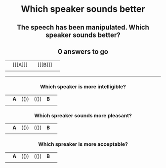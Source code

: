 <center>

# Which speaker sounds better

## The speech has been manipulated. Which speaker sounds better?

[//comment]: // "Do not change the items between <>-brackets, unless you know what you are doing."
[//comment]: // "You can change the '0 answers to go' text, but leave a 0 (or any number)"
<h2>
<div id="StimulusNumberText">0 answers to go</div>
</h2>

[//comment]: // "End of No Change"

|     |             |      |            |     |
| -: | --------: | :-: | :------- | :- |
|     | [[[A]]] |      | [[[B]]] |     |
|     |             |      |            |     | 
 
</center>

------------------------------------------------------

<center>

### Which speaker is more intelligible?
|    |             |        |        |             |   |
| - | -------: | :---: | :---: | :-------- | - |
|    | **A** |  (()) |  (()) | **B** |   |
|    |             |        |        |             |   |

### Which spreaker sounds more pleasant?
|    |             |        |        |             |   |
| - | -------: | :---: | :---: | :-------- | - |
|    | **A** |  (()) |  (()) | **B** |   |
|    |             |        |        |             |   |

### Which spreaker is more acceptable?
|    |             |        |        |             |   |
| - | -------: | :---: | :---: | :-------- | - |
|    | **A** |  (()) |  (()) | **B** |   |
|    |             |        |        |             |   |

</center>

[//comment]: # "These are internal parameters for the experiment and visible texts not in this Markdown"
[//comment]: # "----------"
[//parameter]: # "ExperimentAcronym:ABexample"
[//parameter]: # "audioBaseURL:./Stimuli/"
[//parameter]: # "PracticeItems:4"
[//parameter]: # "ShuffleStimuli:true"
[//parameter]: # "RandomizeAB:false"
[//buttontext]: # "NextText:Next"
[//buttontext]: # "NextAlertText:Please listen to the recordings and answer the questions first"
[//buttontext]: # "ReadyText:Ready"
[//buttontext]: # "PlayText:Play"
[//buttontext]: # "RestartPageText:Restart"
[//buttontext]: # "SaveButtonText:Save Results"
[//buttontext]: # "SaveText:Please click XXSaveButtonTextXX and store the file"
[//tooltiptext]: # "ToolTipPlay:Play sound"
[//tooltiptext]: # "ToolTipNext:Go to next item"
[//tooltiptext]: # "ToolTipReadyReady please save results"
[//tooltiptext]: # "ToolTipRestart:Start a new experiment session"
[//tooltiptext]: # "ToolTipSave:Save the answer to a file"
[//comment]: # "----------"
[//comment]: # "These are stimuli for this experiment"
[//comment]: # "----------"
[//stimulus0]: # "A,B,"
[//stimulus1]: # "https://upload.wikimedia.org/wikipedia/commons/6/62/De-Aluminium.ogg,https://upload.wikimedia.org/wikipedia/commons/e/e7/Fr-bordure.ogg"
[//stimulus1]: # "https://upload.wikimedia.org/wikipedia/commons/2/2d/Nl-aardhommel.ogg,https://upload.wikimedia.org/wikipedia/commons/8/8e/Or-ଅନୁଶୀଳନ.oga"
[//stimulus1]: # "https://upload.wikimedia.org/wikipedia/commons/e/e7/Fr-bordure.ogg,https://upload.wikimedia.org/wikipedia/commons/d/db/En-uk-illustrate.ogg"
[//stimulus1]: # "https://upload.wikimedia.org/wikipedia/commons/8/8e/Or-ଅନୁଶୀଳନ.oga,https://upload.wikimedia.org/wikipedia/commons/d/da/L1188694-F1.oga"
[//stimulus1]: # "https://upload.wikimedia.org/wikipedia/commons/e/e7/Fr-bordure.ogg,https://upload.wikimedia.org/wikipedia/commons/8/8e/Or-ଅନୁଶୀଳନ.og"
[//stimulus1]: # "https://upload.wikimedia.org/wikipedia/commons/6/62/De-Aluminium.ogg,https://upload.wikimedia.org/wikipedia/commons/d/da/L1188694-F1.oga"
[//comment]: # "----------"
